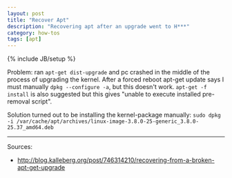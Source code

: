 ```yaml
---
layout: post
title: "Recover Apt"
description: "Recovering apt after an upgrade went to H***"
category: how-tos
tags: [apt]
---
```

{% include JB/setup %}

Problem: 
ran `apt-get dist-upgrade` and pc crashed in the middle of the process of upgrading the kernel.
After a forced reboot apt-get update says I must manually `dpkg --configure -a`,
but this doesn't work.
`apt-get -f install` is also suggested but this gives 
"unable to execute installed pre-removal script".

Solution turned out to be installing the kernel-package manually:
`sudo dpkg -i /var/cache/apt/archives/linux-image-3.8.0-25-generic_3.8.0-25.37_amd64.deb`

---
Sources:

* http://blog.kalleberg.org/post/746314210/recovering-from-a-broken-apt-get-upgrade

